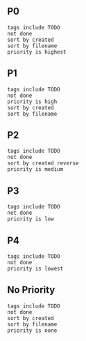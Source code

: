 ## P0

```tasks
tags include TODO
not done
sort by created
sort by filename
priority is highest
```

## P1

```tasks
tags include TODO
not done
priority is high
sort by created
sort by filename
```

## P2

```tasks
tags include TODO
not done
sort by created reverse
priority is medium
```

## P3

```tasks
tags include TODO
not done
priority is low
```


## P4

```tasks
tags include TODO
not done
priority is lowest
```

## No Priority

```tasks
tags include TODO
not done
sort by created
sort by filename
priority is none
```

